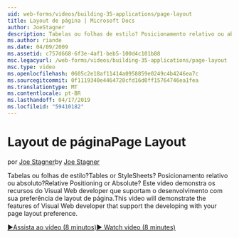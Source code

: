 ```yaml
---
uid: web-forms/videos/building-35-applications/page-layout
title: Layout de página | Microsoft Docs
author: JoeStagner
description: Tabelas ou folhas de estilo? Posicionamento relativo ou absoluto? Este vídeo demonstra os recursos do Visual Web developer que dão suporte a desenvolvimento com yo...
ms.author: riande
ms.date: 04/09/2009
ms.assetid: c757d668-6f3e-4af1-beb5-100d4c101b88
msc.legacyurl: /web-forms/videos/building-35-applications/page-layout
msc.type: video
ms.openlocfilehash: 0605c2e18af11414a0958859e0249c4b4246ea7c
ms.sourcegitcommit: 0f1119340e4464720cfd16d0ff15764746ea1fea
ms.translationtype: MT
ms.contentlocale: pt-BR
ms.lasthandoff: 04/17/2019
ms.locfileid: "59410182"
---
```

# <a name="page-layout"></a><span data-ttu-id="6410f-105">Layout de página</span><span class="sxs-lookup"><span data-stu-id="6410f-105">Page Layout</span></span>

<span data-ttu-id="6410f-106">por [Joe Stagner](https://github.com/JoeStagner)</span><span class="sxs-lookup"><span data-stu-id="6410f-106">by [Joe Stagner](https://github.com/JoeStagner)</span></span>

<span data-ttu-id="6410f-107">Tabelas ou folhas de estilo?</span><span class="sxs-lookup"><span data-stu-id="6410f-107">Tables or StyleSheets?</span></span> <span data-ttu-id="6410f-108">Posicionamento relativo ou absoluto?</span><span class="sxs-lookup"><span data-stu-id="6410f-108">Relative Positioning or Absolute?</span></span> <span data-ttu-id="6410f-109">Este vídeo demonstra os recursos do Visual Web developer que suportam o desenvolvimento com sua preferência de layout de página.</span><span class="sxs-lookup"><span data-stu-id="6410f-109">This video will demonstrate the features of Visual Web developer that support the developing with your page layout preference.</span></span>

[<span data-ttu-id="6410f-110">&#9654;Assista ao vídeo (8 minutos)</span><span class="sxs-lookup"><span data-stu-id="6410f-110">&#9654; Watch video (8 minutes)</span></span>](https://channel9.msdn.com/Blogs/ASP-NET-Site-Videos/page-layout)
